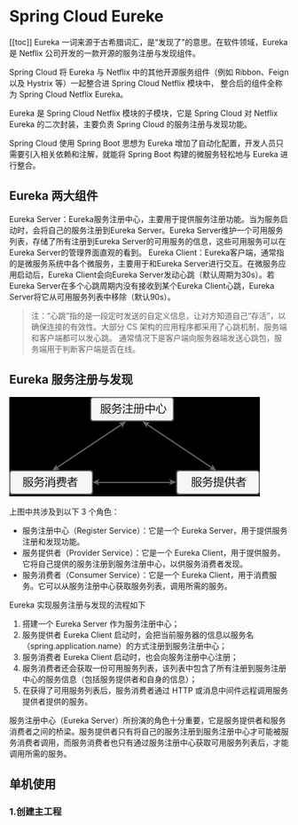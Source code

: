 # Spring Cloud Eureke
[[toc]]
Eureka 一词来源于古希腊词汇，是“发现了”的意思。在软件领域，Eureka 是 Netflix 公司开发的一款开源的服务注册与发现组件。

Spring Cloud 将 Eureka 与 Netflix 中的其他开源服务组件（例如 Ribbon、Feign 以及 Hystrix 等）一起整合进 Spring Cloud Netflix 模块中，
整合后的组件全称为 Spring Cloud Netflix Eureka。

Eureka 是 Spring Cloud Netflix 模块的子模块，它是 Spring Cloud 对 Netflix Eureka 的二次封装，主要负责 Spring Cloud 的服务注册与发现功能。

Spring Cloud 使用 Spring Boot 思想为 Eureka 增加了自动化配置，开发人员只需要引入相关依赖和注解，就能将 Spring Boot 构建的微服务轻松地与 Eureka 进行整合。

## Eureka 两大组件
Eureka Server：Eureka服务注册中心，主要用于提供服务注册功能。当为服务启动时，会将自己的服务注册到Eureka Server。Eureka Server维护一个可用服务列表，存储了所有注册到Eureka Server的可用服务的信息，这些可用服务可以在Eureka Server的管理界面直观的看到。
Eureka Client：Eureka客户端，通常指的是微服务系统中各个微服务，主要用于和Eureka Server进行交互。在微服务应用启动后，Eureka Client会向Eureka Server发动心跳（默认周期为30s）。若Eureka Server在多个心跳周期内没有接收到某个Eureka Client心跳，Eureka Server将它从可用服务列表中移除（默认90s）。

> 注：“心跳”指的是一段定时发送的自定义信息，让对方知道自己“存活”，以确保连接的有效性。大部分 CS 架构的应用程序都采用了心跳机制，服务端和客户端都可以发心跳。
> 通常情况下是客户端向服务器端发送心跳包，服务端用于判断客户端是否在线。

## Eureka 服务注册与发现
![](./img/Eureka/2022-07-20-10-08-29.png)

上图中共涉及到以下 3 个角色：
* 服务注册中心（Register Service）：它是一个 Eureka Server，用于提供服务注册和发现功能。
* 服务提供者（Provider Service）：它是一个 Eureka Client，用于提供服务。它将自己提供的服务注册到服务注册中心，以供服务消费者发现。
* 服务消费者（Consumer Service）：它是一个 Eureka Client，用于消费服务。它可以从服务注册中心获取服务列表，调用所需的服务。

Eureka 实现服务注册与发现的流程如下
1. 搭建一个 Eureka Server 作为服务注册中心；
2. 服务提供者 Eureka Client 启动时，会把当前服务器的信息以服务名（spring.application.name）的方式注册到服务注册中心；
3. 服务消费者 Eureka Client 启动时，也会向服务注册中心注册；
4. 服务消费者还会获取一份可用服务列表，该列表中包含了所有注册到服务注册中心的服务信息（包括服务提供者和自身的信息）；
5. 在获得了可用服务列表后，服务消费者通过 HTTP 或消息中间件远程调用服务提供者提供的服务。

服务注册中心（Eureka Server）所扮演的角色十分重要，它是服务提供者和服务消费者之间的桥梁。服务提供者只有将自己的服务注册到服务注册中心才可能被服务消费者调用，而服务消费者也只有通过服务注册中心获取可用服务列表后，才能调用所需的服务。

## 单机使用
### 1.创建主工程
